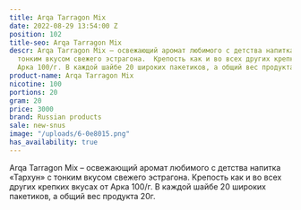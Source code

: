 ```yaml
---
title: Arqa Tarragon Mix
date: 2022-08-29 13:54:00 Z
position: 102
title-seo: Arqa Tarragon Mix
descr: Arqa Tarragon Mix – освежающий аромат любимого с детства напитка «Тархун» с
  тонким вкусом свежего эстрагона.  Крепость как и во всех других крепких вкусах от
  Арка 100/г. В каждой шайбе 20 широких пакетиков, а общий вес продукта 20г.
product-name: Arqa Tarragon Mix
nicotine: 100
portions: 20
gram: 20
price: 3000
brand: Russian products
sale: new-snus
image: "/uploads/6-0e8015.png"
has_availability: true
---
```


Arqa Tarragon Mix – освежающий аромат любимого с детства напитка «Тархун» с тонким вкусом свежего эстрагона.  Крепость как и во всех других крепких вкусах от Арка 100/г. В каждой шайбе 20 широких пакетиков, а общий вес продукта 20г.